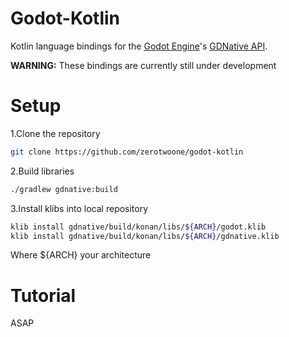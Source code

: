 Godot-Kotlin
========
Kotlin language bindings for the [Godot Engine](https://godotengine.org/)'s [GDNative API](https://github.com/GodotNativeTools/godot_headers).

**WARNING:** These bindings are currently still under development

# Setup

1.Clone the repository
```bash
git clone https://github.com/zerotwoone/godot-kotlin
```
2.Build libraries
 ```bash
./gradlew gdnative:build 
 ```
3.Install klibs into local repository
 ```bash
klib install gdnative/build/konan/libs/${ARCH}/godot.klib
klib install gdnative/build/konan/libs/${ARCH}/gdnative.klib
 ```
Where ${ARCH} your architecture
 
 # Tutorial
 
ASAP
